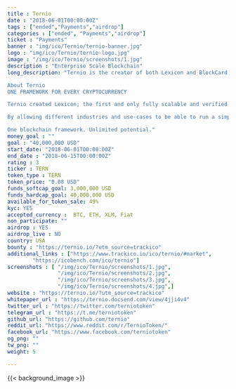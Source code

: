 ```yaml
---
title : Ternio
date : "2018-06-01T00:00:00Z"
tags : ["ended","Payments","airdrop"]
categories : ["ended", "Payments","airdrop"]
ticket : "Payments"
banner : "img/ico/Ternio/ternio-banner.jpg"
logo : "img/ico/Ternio/ternio-logo.jpg"
image : "/img/ico/Ternio/screenshots/1.jpg"
description : "Enterprise Scale Blockchain"
long_description: "Ternio is the creator of both Lexicon and BlockCard. Lexicon is the world's fastest blockchain capable of over 1 million transactions per second, fully decentralized and on-chain. The BlockCard™ is a physical debit card enabling card holders to spend their cryptocurrencies anywhere in the world VISA is accepted. Lexicon will disrupt the $224 billion per year digital advertising market through a multifaceted approach. Incentives and the general ecosystem are not aligned causing both advertisers and publishers to feel they are on the losing side of the deal.

About Ternio
ONE FRAMEWORK FOR EVERY CRYPTOCURRENCY

Ternio created Lexicon; the first and only fully scalable and verified blockchain to be able to meet the need’s of any type of scenario or use-case.

By allowing different industries and use-cases to be able to run a simple to setup blockchain based on their needs, adoption and complete decentralization of data across all mediums is not a decade away but a few years.  Lexicon is a blockchain revolving around data. Any application, infrastructure, company, or industry is able to utilize Lexicon while still holding to their cryptocurrency of choice. Lexicon works with all cryptocurrencies in areas where assets or a currency is needing to be exchanged in a secure decentralized environment while still having the flexibility to a blockchain around your needs.

One blockchain framework. Unlimited potential."
money_goal : ""
goal : "40,000,000 USD"
start_date: "2018-06-01T00:00:00Z"
end_date : "2018-06-15T00:00:00Z"
rating : 3
ticker : TERN
token_type : TERN
token_price: "0.08 USD"
funds_softcap_goal: 3,000,000 USD
funds_hardcap_goal: 40,000,000 USD
available_for_token_sale: 49%
kyc: YES 
accepted_currency :  BTC, ETH, XLM, Fiat
non_participate: ""
airdrop : YES
airdrop_live : NO
country: USA
bounty : "https://ternio.io/?utm_source=trackico"
additional_links : ["https://www.trackico.io/ico/ternio/#market",
        "https://icobench.com/ico/ternio"]
screenshots : [ "/img/ico/Ternio/screenshots/1.jpg",
                "/img/ico/Ternio/screenshots/2.jpg",
                "/img/ico/Ternio/screenshots/3.jpg",
                "/img/ico/Ternio/screenshots/4.jpg",]
website : "https://ternio.io/?utm_source=trackico"
whitepaper_url : "https://ternio.docsend.com/view/4jji4v4"
twitter_url : "https://twitter.com/terniotoken"
telegram_url : "https://t.me/terniotoken"
github_url: "https://github.com/ternio"
reddit_url: "https://www.reddit.com/r/TernioToken/"
facebook_url: "https://www.facebook.com/terniotoken"
og_png: ""
tw_png: ""
weight: 5

---
```



{{< background_image >}}
